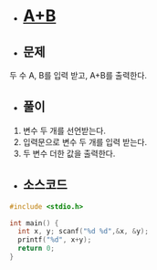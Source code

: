 * # [A+B](https://www.acmicpc.net/problem/1000)

* ## 문제
두 수 A, B를 입력 받고, A+B를 출력한다.

* ## 풀이
1. 변수 두 개를 선언받는다.
2. 입력문으로 변수 두 개를 입력 받는다.
3. 두 변수 더한 값을 출력한다.

* ## 소스코드 
```c
#include <stdio.h>

int main() {
  int x, y; scanf("%d %d",&x, &y);
  printf("%d", x+y);
  return 0;
}
```
